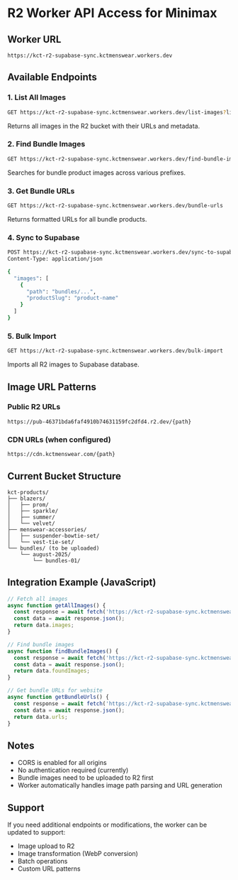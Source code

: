 # R2 Worker API Access for Minimax

## Worker URL
```
https://kct-r2-supabase-sync.kctmenswear.workers.dev
```

## Available Endpoints

### 1. List All Images
```bash
GET https://kct-r2-supabase-sync.kctmenswear.workers.dev/list-images?limit=100
```

Returns all images in the R2 bucket with their URLs and metadata.

### 2. Find Bundle Images
```bash
GET https://kct-r2-supabase-sync.kctmenswear.workers.dev/find-bundle-images?search=bundle
```

Searches for bundle product images across various prefixes.

### 3. Get Bundle URLs
```bash
GET https://kct-r2-supabase-sync.kctmenswear.workers.dev/bundle-urls
```

Returns formatted URLs for all bundle products.

### 4. Sync to Supabase
```bash
POST https://kct-r2-supabase-sync.kctmenswear.workers.dev/sync-to-supabase
Content-Type: application/json

{
  "images": [
    {
      "path": "bundles/...",
      "productSlug": "product-name"
    }
  ]
}
```

### 5. Bulk Import
```bash
GET https://kct-r2-supabase-sync.kctmenswear.workers.dev/bulk-import
```

Imports all R2 images to Supabase database.

## Image URL Patterns

### Public R2 URLs
```
https://pub-46371bda6faf4910b74631159fc2dfd4.r2.dev/{path}
```

### CDN URLs (when configured)
```
https://cdn.kctmenswear.com/{path}
```

## Current Bucket Structure
```
kct-products/
├── blazers/
│   ├── prom/
│   ├── sparkle/
│   ├── summer/
│   └── velvet/
├── menswear-accessories/
│   ├── suspender-bowtie-set/
│   └── vest-tie-set/
└── bundles/ (to be uploaded)
    └── august-2025/
        └── bundles-01/
```

## Integration Example (JavaScript)

```javascript
// Fetch all images
async function getAllImages() {
  const response = await fetch('https://kct-r2-supabase-sync.kctmenswear.workers.dev/list-images');
  const data = await response.json();
  return data.images;
}

// Find bundle images
async function findBundleImages() {
  const response = await fetch('https://kct-r2-supabase-sync.kctmenswear.workers.dev/find-bundle-images?search=bundle');
  const data = await response.json();
  return data.foundImages;
}

// Get bundle URLs for website
async function getBundleUrls() {
  const response = await fetch('https://kct-r2-supabase-sync.kctmenswear.workers.dev/bundle-urls');
  const data = await response.json();
  return data.urls;
}
```

## Notes
- CORS is enabled for all origins
- No authentication required (currently)
- Bundle images need to be uploaded to R2 first
- Worker automatically handles image path parsing and URL generation

## Support
If you need additional endpoints or modifications, the worker can be updated to support:
- Image upload to R2
- Image transformation (WebP conversion)
- Batch operations
- Custom URL patterns